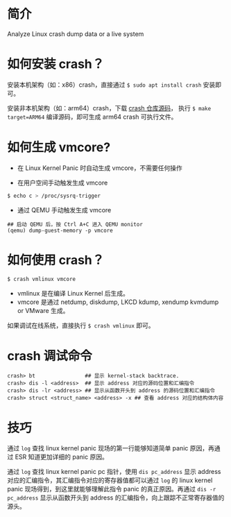 # 简介

Analyze Linux crash dump data or a live system

# 如何安装 crash？

安装本机架构（如：x86）crash，直接通过 `$ sudo apt install crash` 安装即可。

安装非本机架构（如：arm64）crash，下载 [crash 仓库源码](https://github.com/crash-utility/crash)，
执行 `$ make target=ARM64` 编译源码，即可生成 arm64 crash 可执行文件。

# 如何生成 vmcore?

* 在 Linux Kernel Panic 时自动生成 vmcore，不需要任何操作

* 在用户空间手动触发生成 vmcore

```bash
$ echo c > /proc/sysrq-trigger
```

* 通过 QEMU 手动触发生成 vmcore

```
## 启动 QEMU 后，按 Ctrl A+C 进入 QEMU monitor
(qemu) dump-guest-memory -p vmcore
```

# 如何使用 crash？

```bash
$ crash vmlinux vmcore
```

* vmlinux 是在编译 Linux Kernel 后生成。
* vmcore 是通过 netdump, diskdump, LKCD kdump, xendump kvmdump or VMware 生成。

如果调试在线系统，直接执行 `$ crash vmlinux` 即可。

# crash 调试命令

```
crash> bt                ## 显示 kernel-stack backtrace.
crash> dis -l <address>  ## 显示 address 对应的源码位置和汇编指令
crash> dis -lr <address> ## 显示从函数开头到 address 的源码位置和汇编指令
crash> struct <struct_name> <address> -x ## 查看 address 对应的结构体内容
```

# 技巧

通过 `log` 查找 linux kernel panic 现场的第一行能够知道简单 panic 原因，再通过
ESR 知道更加详细的 panic 原因。

通过 `log` 查找 linux kernel panic pc 指针，使用 `dis pc_address` 显示 address
对应的汇编指令，其汇编指令对应的寄存器值都可以通过 `log` 的 linux kernel panic
现场得到，到这里就能够理解此指令 panic 的真正原因。再通过 `dis -r pc_address`
显示从函数开头到 address 的汇编指令，向上跟踪不正常寄存器值的源头。

